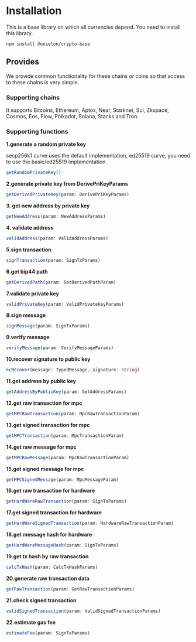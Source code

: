 # Installation
This is a base library on which all currencies depend. You need to install this library.
```shell
npm install @unielon/crypto-base
```

## Provides
We provide common functionality for these chains or coins so that access to these chains is very simple.

### Supporting chains
It supports Bitcoins, Ethereum, Aptos, Near, Starknet, Sui, Zkspace, Cosmos, Eos, Flow, Polkadot, Solana, Stacks and Tron.

### Supporting functions

**1.generate a random private key**

secp256k1 curve uses the default implementation, ed25519 curve, you need to use the basic/ed25519 implementation.
```typescript
getRandomPrivateKey()
```

**2.generate private key from DerivePriKeyParams**
 ```typescript
getDerivedPrivateKey(param: DerivePriKeyParams)
```

**3. get new address by private key**
 ```typescript
getNewAddress(param: NewAddressParams)
```

**4. validate address**
 ```typescript
validAddress(param: ValidAddressParams)
```

**5.sign transaction**
```typescript
signTransaction(param: SignTxParams)
```

**6.get bip44 path**
```typescript
getDerivedPath(param: GetDerivedPathParam)
```

**7.validate private key**
```typescript
validPrivateKey(param: ValidPrivateKeyParams)
```

**8.sign message**
```typescript
signMessage(param: SignTxParams)
```

**9.verify message**
```typescript
verifyMessage(param: VerifyMessageParams)
```

**10.recover signature to public key**
```typescript
ecRecover(message: TypedMessage, signature: string)
```

**11.get address by public key**
```typescript
getAddressByPublicKey(param: GetAddressParams)
```

**12.get raw transaction for mpc**
```typescript
getMPCRawTransaction(param: MpcRawTransactionParam)
```

**13.get signed transaction for mpc**
```typescript
getMPCTransaction(param: MpcTransactionParam)
```

**14.get raw message for mpc**
```typescript
getMPCRawMessage(param: MpcRawTransactionParam)
```

**15.get signed message for mpc**
```typescript
getMPCSignedMessage(param: MpcMessageParam)
```

**16.get raw transaction for hardware**
```typescript
getHardWareRawTransaction(param: SignTxParams)
```

**17.get signed transaction for hardware**
```typescript
getHardWareSignedTransaction(param: HardwareRawTransactionParam)
```

**18.get message hash for hardware**
```typescript
getHardWareMessageHash(param: SignTxParams)
```

**19.get tx hash by raw transaction**
```typescript
calcTxHash(param: CalcTxHashParams)
```

**20.generate raw transaction data**
```typescript
getRawTransaction(param: GetRawTransactionParams)
```

**21.check signed transaction**
```typescript
validSignedTransaction(param: ValidSignedTransactionParams)
```

**22.estimate gas fee**
```typescript
estimateFee(param: SignTxParams)
```
